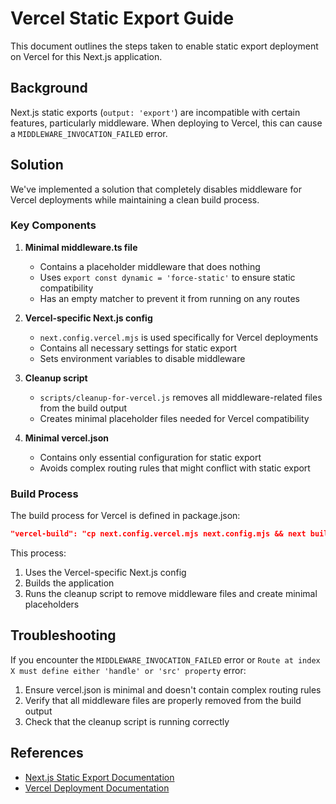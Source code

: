 # Vercel Static Export Guide

This document outlines the steps taken to enable static export deployment on Vercel for this Next.js application.

## Background

Next.js static exports (`output: 'export'`) are incompatible with certain features, particularly middleware. When deploying to Vercel, this can cause a `MIDDLEWARE_INVOCATION_FAILED` error.

## Solution

We've implemented a solution that completely disables middleware for Vercel deployments while maintaining a clean build process.

### Key Components

1. **Minimal middleware.ts file**
   - Contains a placeholder middleware that does nothing
   - Uses `export const dynamic = 'force-static'` to ensure static compatibility
   - Has an empty matcher to prevent it from running on any routes

2. **Vercel-specific Next.js config**
   - `next.config.vercel.mjs` is used specifically for Vercel deployments
   - Contains all necessary settings for static export
   - Sets environment variables to disable middleware

3. **Cleanup script**
   - `scripts/cleanup-for-vercel.js` removes all middleware-related files from the build output
   - Creates minimal placeholder files needed for Vercel compatibility

4. **Minimal vercel.json**
   - Contains only essential configuration for static export
   - Avoids complex routing rules that might conflict with static export

### Build Process

The build process for Vercel is defined in package.json:

```json
"vercel-build": "cp next.config.vercel.mjs next.config.mjs && next build && node scripts/cleanup-for-vercel.js"
```

This process:
1. Uses the Vercel-specific Next.js config
2. Builds the application
3. Runs the cleanup script to remove middleware files and create minimal placeholders

## Troubleshooting

If you encounter the `MIDDLEWARE_INVOCATION_FAILED` error or `Route at index X must define either 'handle' or 'src' property` error:

1. Ensure vercel.json is minimal and doesn't contain complex routing rules
2. Verify that all middleware files are properly removed from the build output
3. Check that the cleanup script is running correctly

## References

- [Next.js Static Export Documentation](https://nextjs.org/docs/app/building-your-application/deploying/static-exports)
- [Vercel Deployment Documentation](https://vercel.com/docs/deployments/overview) 